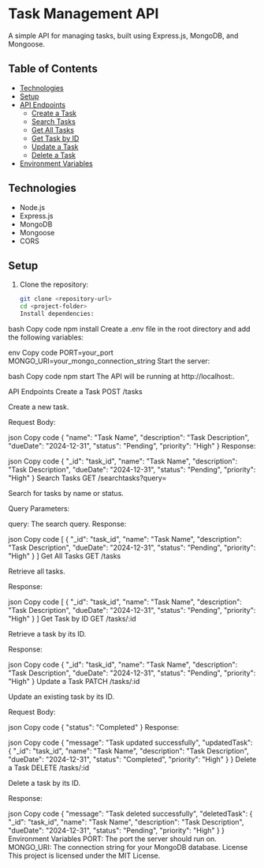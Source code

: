 # Task Management API

A simple API for managing tasks, built using Express.js, MongoDB, and Mongoose.

## Table of Contents

-   [Technologies](#technologies)
-   [Setup](#setup)
-   [API Endpoints](#api-endpoints)
    -   [Create a Task](#create-a-task)
    -   [Search Tasks](#search-tasks)
    -   [Get All Tasks](#get-all-tasks)
    -   [Get Task by ID](#get-task-by-id)
    -   [Update a Task](#update-a-task)
    -   [Delete a Task](#delete-a-task)
-   [Environment Variables](#environment-variables)

## Technologies

-   Node.js
-   Express.js
-   MongoDB
-   Mongoose
-   CORS

## Setup

1. Clone the repository:
    ```bash
    git clone <repository-url>
    cd <project-folder>
    Install dependencies:
    ```

bash
Copy code
npm install
Create a .env file in the root directory and add the following variables:

env
Copy code
PORT=your_port
MONGO_URI=your_mongo_connection_string
Start the server:

bash
Copy code
npm start
The API will be running at http://localhost:<PORT>.

API Endpoints
Create a Task
POST /tasks

Create a new task.

Request Body:

json
Copy code
{
"name": "Task Name",
"description": "Task Description",
"dueDate": "2024-12-31",
"status": "Pending",
"priority": "High"
}
Response:

json
Copy code
{
"\_id": "task_id",
"name": "Task Name",
"description": "Task Description",
"dueDate": "2024-12-31",
"status": "Pending",
"priority": "High"
}
Search Tasks
GET /searchtasks?query=<search-query>

Search for tasks by name or status.

Query Parameters:

query: The search query.
Response:

json
Copy code
[
{
"_id": "task_id",
"name": "Task Name",
"description": "Task Description",
"dueDate": "2024-12-31",
"status": "Pending",
"priority": "High"
}
]
Get All Tasks
GET /tasks

Retrieve all tasks.

Response:

json
Copy code
[
{
"_id": "task_id",
"name": "Task Name",
"description": "Task Description",
"dueDate": "2024-12-31",
"status": "Pending",
"priority": "High"
}
]
Get Task by ID
GET /tasks/:id

Retrieve a task by its ID.

Response:

json
Copy code
{
"\_id": "task_id",
"name": "Task Name",
"description": "Task Description",
"dueDate": "2024-12-31",
"status": "Pending",
"priority": "High"
}
Update a Task
PATCH /tasks/:id

Update an existing task by its ID.

Request Body:

json
Copy code
{
"status": "Completed"
}
Response:

json
Copy code
{
"message": "Task updated successfully",
"updatedTask": {
"\_id": "task_id",
"name": "Task Name",
"description": "Task Description",
"dueDate": "2024-12-31",
"status": "Completed",
"priority": "High"
}
}
Delete a Task
DELETE /tasks/:id

Delete a task by its ID.

Response:

json
Copy code
{
"message": "Task deleted successfully",
"deletedTask": {
"\_id": "task_id",
"name": "Task Name",
"description": "Task Description",
"dueDate": "2024-12-31",
"status": "Pending",
"priority": "High"
}
}
Environment Variables
PORT: The port the server should run on.
MONGO_URI: The connection string for your MongoDB database.
License
This project is licensed under the MIT License.
